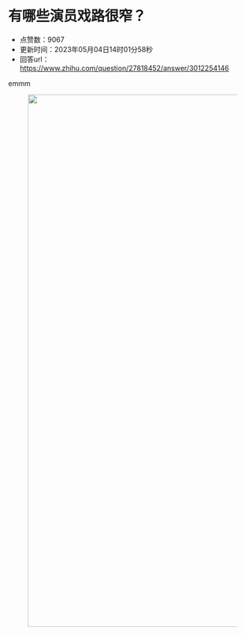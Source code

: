 # 有哪些演员戏路很窄？
- 点赞数：9067
- 更新时间：2023年05月04日14时01分58秒
- 回答url：https://www.zhihu.com/question/27818452/answer/3012254146
<body>
 <p data-pid="2Y-mcApf">emmm</p>
 <figure data-size="normal">
  <img src="https://pica.zhimg.com/50/v2-7540fecaa976bd623bdbbc38177abdf5_720w.jpg?source=1940ef5c" data-rawwidth="1080" data-rawheight="1214" data-size="normal" data-original-token="v2-c6c2c27a5be956c6ebd41ae1e4c779f7" data-default-watermark-src="https://picx.zhimg.com/50/v2-da89cf76603dc818c6b35077e049cc43_720w.jpg?source=1940ef5c" class="origin_image zh-lightbox-thumb" width="1080" data-original="https://pic1.zhimg.com/v2-7540fecaa976bd623bdbbc38177abdf5_r.jpg?source=1940ef5c">
 </figure>
 <p></p>
</body>